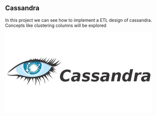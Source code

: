 ## Cassandra

In this project we can see how to implement a ETL design of cassandra. Concepts like clustering columns will be explored

![cassandra](cassandra.jpg)
